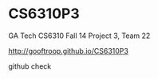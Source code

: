 CS6310P3
========

GA Tech CS6310 Fall 14 Project 3, Team 22

http://gooftroop.github.io/CS6310P3

github check